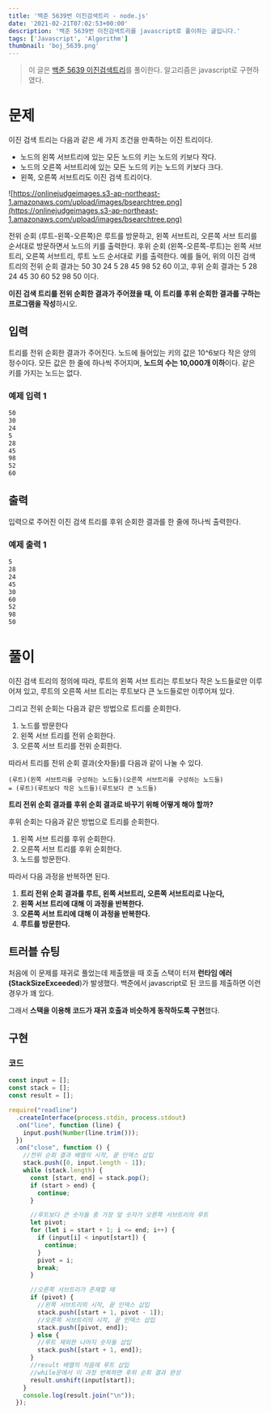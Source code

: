 ```yaml
---
title: '백준 5639번 이진검색트리 - node.js'
date: '2021-02-21T07:02:53+00:00'
description: '백준 5639번 이진검색트리를 javascript로 풀이하는 글입니다.'
tags: ['Javascript', 'Algorithm']
thumbnail: 'boj_5639.png'
---
```

> 이 글은 [백준 5639 이진검색트리](https://www.acmicpc.net/problem/5639)를 풀이한다. 알고리즘은 javascript로 구현하였다.

# 문제

이진 검색 트리는 다음과 같은 세 가지 조건을 만족하는 이진 트리이다.

- 노드의 왼쪽 서브트리에 있는 모든 노드의 키는 노드의 키보다 작다.
- 노드의 오른쪽 서브트리에 있는 모든 노드의 키는 노드의 키보다 크다.
- 왼쪽, 오른쪽 서브트리도 이진 검색 트리이다.

![https://onlinejudgeimages.s3-ap-northeast-1.amazonaws.com/upload/images/bsearchtree.png](https://onlinejudgeimages.s3-ap-northeast-1.amazonaws.com/upload/images/bsearchtree.png)

전위 순회 (루트-왼쪽-오른쪽)은 루트를 방문하고, 왼쪽 서브트리, 오른쪽 서브 트리를 순서대로 방문하면서 노드의 키를 출력한다. 후위 순회 (왼쪽-오른쪽-루트)는 왼쪽 서브트리, 오른쪽 서브트리, 루트 노드 순서대로 키를 출력한다. 예를 들어, 위의 이진 검색 트리의 전위 순회 결과는 50 30 24 5 28 45 98 52 60 이고, 후위 순회 결과는 5 28 24 45 30 60 52 98 50 이다.

**이진 검색 트리를 전위 순회한 결과가 주어졌을 때, 이 트리를 후위 순회한 결과를 구하는 프로그램을 작성**하시오.

## 입력

트리를 전위 순회한 결과가 주어진다. 노드에 들어있는 키의 값은 10^6보다 작은 양의 정수이다. 모든 값은 한 줄에 하나씩 주어지며, **노드의 수는 10,000개 이하**이다. 같은 키를 가지는 노드는 없다.

### 예제 입력 1

```bash
50
30
24
5
28
45
98
52
60
```

## 출력

입력으로 주어진 이진 검색 트리를 후위 순회한 결과를 한 줄에 하나씩 출력한다.

### 예제 출력 1

```bash
5
28
24
45
30
60
52
98
50
```

# 풀이

이진 검색 트리의 정의에 따라, 루트의 왼쪽 서브 트리는 루트보다 작은 노드들로만 이루어져 있고, 루트의 오른쪽 서브 트리는 루트보다 큰 노드들로만 이루어져 있다.

그리고 전위 순회는 다음과 같은 방법으로 트리를 순회한다.

1. 노드를 방문한다
2. 왼쪽 서브 트리를 전위 순회한다.
3. 오른쪽 서브 트리를 전위 순회한다.

따라서 트리를 전위 순회 결과(숫자들)를 다음과 같이 나눌 수 있다.

```
(루트)(왼쪽 서브트리를 구성하는 노드들)(오른쪽 서브트리를 구성하는 노드들)
= (루트)(루트보다 작은 노드들)(루트보다 큰 노드들)
```
    

**트리 전위 순회 결과를 후위 순회 결과로 바꾸기 위해 어떻게 해야 할까?**

후위 순회는 다음과 같은 방법으로 트리를 순회한다. 

1. 왼쪽 서브 트리를 후위 순회한다.
2. 오른쪽 서브 트리를 후위 순회한다. 
3. 노드를 방문한다.

따라서 다음 과정을 반복하면 된다.

1. **트리 전위 순회 결과를 루트, 왼쪽 서브트리, 오른쪽 서브트리로 나눈다,**
2. **왼쪽 서브 트리에 대해 이 과정을 반복한다.**
3. **오른쪽 서브 트리에 대해 이 과정을 반복한다.**
4. **루트를 방문한다.** 

## 트러블 슈팅

처음에 이 문제를 재귀로 풀었는데 제출했을 때 호출 스택이 터져 **런타임 에러(StackSizeExceeded**)가 발생했다. 백준에서 javascript로 된 코드를 제출하면 이런 경우가 꽤 있다.

그래서 **스택을 이용해 코드가 재귀 호출과 비슷하게 동작하도록 구현**했다.

## 구현

### 코드

```jsx
const input = [];
const stack = [];
const result = [];

require("readline")
  .createInterface(process.stdin, process.stdout)
  .on("line", function (line) {
    input.push(Number(line.trim()));
  })
  .on("close", function () {
    //전위 순회 결과 배열의 시작, 끝 인덱스 삽입
    stack.push([0, input.length - 1]);
    while (stack.length) {
      const [start, end] = stack.pop();
      if (start > end) {
        continue;
      }

      //루트보다 큰 숫자들 중 가장 앞 숫자가 오른쪽 서브트리의 루트
      let pivot;
      for (let i = start + 1; i <= end; i++) {
        if (input[i] < input[start]) {
          continue;
        }
        pivot = i;
        break;
      }

      //오른쪽 서브트리가 존재할 때
      if (pivot) {
        //왼쪽 서브트리의 시작, 끝 인덱스 삽입
        stack.push([start + 1, pivot - 1]);
        //오른쪽 서브트리의 시작, 끝 인덱스 삽입
        stack.push([pivot, end]);
      } else {
        //루트 제외한 나머지 숫자들 삽입
        stack.push([start + 1, end]);
      }
      //result 배열의 처음에 루트 삽입
      //while문에서 이 과정 반복하면 후위 순회 결과 완성
      result.unshift(input[start]);
    }
    console.log(result.join("\n"));
  });
```

